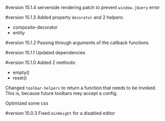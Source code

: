 #version 15.1.4
serverside rendering patch to prevent `window.jQuery` error

#version 15.1.3
Added property `decorator` and 2 helpers:

* composite-decorator
* entity

#version 15.1.2
Passing through arguments of the callback functions

#version 15.1.1
Updated dependencies

#version 15.1.0
Added 2 methods:
* empty()
* reset()

Changed `toolbar-helpers` to return a function that needs to be invoked. This is, because future toolbars mey accept a config.

Optimized some css

#version 15.0.3
Fixed `minHeight` for a disabled editor
